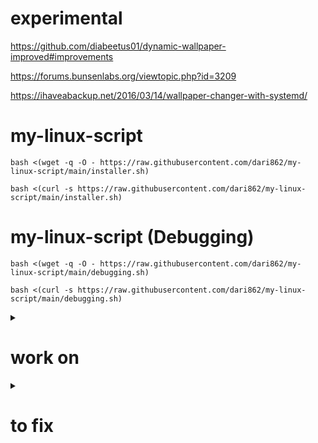 # experimental

https://github.com/diabeetus01/dynamic-wallpaper-improved#improvements

https://forums.bunsenlabs.org/viewtopic.php?id=3209

https://ihaveabackup.net/2016/03/14/wallpaper-changer-with-systemd/

# my-linux-script

```
bash <(wget -q -O - https://raw.githubusercontent.com/dari862/my-linux-script/main/installer.sh)
```

```
bash <(curl -s https://raw.githubusercontent.com/dari862/my-linux-script/main/installer.sh)
```

# my-linux-script (Debugging)

```
bash <(wget -q -O - https://raw.githubusercontent.com/dari862/my-linux-script/main/debugging.sh)
```

```
bash <(curl -s https://raw.githubusercontent.com/dari862/my-linux-script/main/debugging.sh)
```

<details>
	<summary><h1>work on</h1></summary>
		
		number of installed appes : echo $(( $(dpkg-query -l | wc -l) - 5 ))

		fix terminals in bspwm
	
		shortcut on bspwm & openbox

		test bspwm & openbox

		speed up zsh
		
		dev_Array Tor_Array internet_Array Network_Array at install_essential_and_optional_apps.sh
	
		lazygit
	
</details>


<details>
	<summary><h1>to fix</h1></summary>
		
		# polybar error
	
		error: tray: Failed to put tray above 0x3800001 in the stack (XCB_MATCH (8))
		
		# speed up bash
		
		slow from autojamp

</details>
